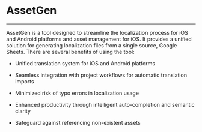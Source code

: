 # AssetGen

---

AssetGen is a tool designed to streamline the localization process for iOS and Android platforms and asset management for iOS. It provides a unified solution for generating localization files from a single source, Google Sheets. There are several benefits of using the tool:

- Unified translation system for iOS and Android platforms

- Seamless integration with project workflows for automatic translation imports

- Minimized risk of typo errors in localization usage

- Enhanced productivity through intelligent auto-completion and semantic clarity

- Safeguard against referencing non-existent assets
